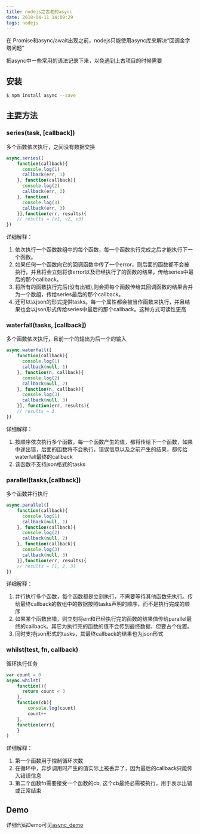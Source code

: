 ```yaml
---
title: nodejs之古老的async
date: 2018-04-11 14:09:29
tags: nodejs
---
```

在 Promise和async/await出现之前，nodejs只能使用async库来解决“回调金字塔问题”

把async中一些常用的语法记录下来，以免遇到上古项目的时候需要

## 安装
``` bash
$ npm install async --save
```

## 主要方法
### series(task, [callback])
多个函数依次执行，之间没有数据交换
``` js
async.series([
    function(callback){
      console.log(1)
      callback(err, 1)
    }, function(callback){
      console.log(2)
      callback(err, 2)
    }, function(
      console.log(3)
      callback(err, 3)
    }],function(err, results){
    // results = [v1, v2, v3]
})
```
详细解释：
1. 依次执行一个函数数组中的每个函数，每一个函数执行完成之后才能执行下一个函数。
2. 如果任何一个函数向它的回调函数中传了一个error，则后面的函数都不会被执行，并且将会立刻将该error以及已经执行了的函数的结果，传给series中最后的那个callback。
3. 将所有的函数执行完后(没有出错),则会把每个函数传给其回调函数的结果合并为一个数组，传给series最后的那个callback。
4. 还可以以json的形式提供tasks。每一个属性都会被当作函数来执行，并且结果也会以json形式传给series中最后的那个callback。这种方式可读性更高

### waterfall(tasks, [callback])

多个函数依次执行，且前一个的输出为后一个的输入
``` js
async.waterfall([
    function(callback){
      console.log(1)
      callback(null, 1)
    }, function(n, callback){
      console.log(2)
      callback(null, 2)
    }, function(n, callback){
      console.log(3)
      callback(null, 3)
    }], function(err, results){
    // results = 3
})
```
详细解释：
1. 按顺序依次执行多个函数，每一个函数产生的值，都将传给下一个函数，如果中途出错，后面的函数将不会执行，错误信息以及之前产生的结果，都传给waterfall最终的callback
2. 该函数不支持json格式的tasks

### parallel(tasks,[callback])
多个函数并行执行
``` js
async.parallel([
    function(callback){
      console.log(1)
      callback(null, 1)
    }, function(callback){
      console.log(2)
      callback(null, 2)
    }, function(callback){
      console.log(3)
      callback(null, 3)
    }],function(err, results){
    // results = [1, 2, 3]
})
```
详细解释：
1. 并行执行多个函数，每个函数都是立刻执行，不需要等待其他函数先执行。传给最终callback的数组中的数据按照tasks声明的顺序，而不是执行完成的顺序
2. 如果某个函数出错，则立刻将err和已经执行完的函数的结果值传给parallel最终的callback。其它为执行完的函数的值不会传到最终数据，但要占个位置。
3. 同时支持json形式的tasks，其最终callback的结果也为json形式

### whilst(test, fn, callback)
循环执行任务
``` js
var count = 0
async.whilst(
    function(){
      return count < 3
    },
    function(cb){
        console.log(count)
        count++
    },
    function(err){
    }
)
```
详细解释：
1. 第一个函数用于控制循环次数
2. 在循环中，异步调用时产生的值实际上被丢弃了，因为最后的callback只能传入错误信息
3. 第二个函数fn需要接受一个函数的cb, 这个cb最终必需被执行，用于表示出错或正常结束

## Demo
详细代码Demo可见[async_demo](https://github.com/alsotang/async_demo)
